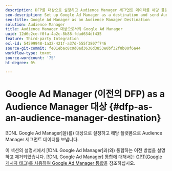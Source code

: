 ```yaml
---
description: DFP를 대상으로 설정하고 Audience Manager 세그먼트 데이터를 해당 플랫폼으로 전송합니다.
seo-description: Set up Google Ad Manager as a destination and send Audience Manager segment data to that platform.
seo-title: Google Ad Manager as an Audience Manager Destination
solution: Audience Manager
title: Audience Manager 대상으로서의 Google Ad Manager
uuid: 12d6c2ce-f0fa-4a2c-8b88-fdad634df435
feature: Third-party Integration
exl-id: 54599948-1a32-421f-a37d-555f3807f746
source-git-commit: fe01ebac8c0d0ad3630d3853e0bf32f0b00f6a44
workflow-type: tm+mt
source-wordcount: '75'
ht-degree: 0%

---
```


# Google Ad Manager (이전의 DFP) as a Audience Manager 대상 {#dfp-as-an-audience-manager-destination}

[!DNL Google Ad Manager]을(를) 대상으로 설정하고 해당 플랫폼으로 Audience Manager 세그먼트 데이터를 보냅니다.

이 섹션의 설명서에서 [!DNL Google Ad Manager]과(와) 통합하는 이전 방법을 설명하고 제거되었습니다. [!DNL Google Ad Manager] 통합에 대해서는 [GPT(Google 게시자 태그)를 사용하여 Google Ad Manager 통합](../integration/gpt-aam-destination/gpt-aam-requirements.md)을 참조하십시오.
